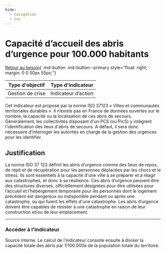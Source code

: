 ```yaml
---
hide:
  - navigation
  - toc
---
```

# Capacité d’accueil des abris d’urgence pour 100.000 habitants 

[Retour au besoin](https://konsilion.github.io/diag360/pages/besoins/bv3){ .md-button .md-button--primary style="float: right; margin: 0 0 50px 55px;"}


|Type d'objectif|Type d'indicateur|
|--|--|
|Gestion de crise|Indicateur d’action|

Cet  indicateur  est  proposé  par  la  norme  ISO  37123  « Villes  et  communautés territoriales  durables ».  Il n’existe pas en France de données ouvertes sur le nombre, la  capacité  ou  la  localisation  de  ces  abris  de secours. Généralement, les collectivités disposant d'un PCS (ou PicS) y intègrent l'identification des lieux d'abris de secours. A défaut,  il  sera  donc  nécessaire  d’interroger  les  autorités  en charge de la gestion des urgences pour les identifier. 

## Justification

La norme ISO 37 123 définit les abris d’urgence comme des lieux de repos, de répit et de  récupération  pour  les  personnes  déplacées  par  les  chocs  et  le  stress.  Ils  sont essentiels à la capacité d'une ville à se préparer et à réagir aux catastrophes, et donc à sa  résilience. Ces abris d’urgence peuvent être des structures diverses, officiellement désignées  pour  être  utilisées  pour  l’accueil  et  l’hébergement  temporaire  pour  les personnes  dont  le  logement  précédent  est  dangereux  ou  indisponible  pendant  ou après une catastrophe, ou qui fuient les effets d'une catastrophe. Les abris d’urgence doivent  être  capables  de  résister  à  une  catastrophe  en  raison  de  leur  construction et/ou de leur emplacement. 

---

### Accéder à l'indicateur

Source interne. Le  calcul  de  l’indicateur  consiste  ensuite  à  diviser  la  capacité  totale  des  abris  par 1/100.000e de la population totale du territoire.
